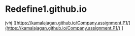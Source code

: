 # Redefine1.github.io
jvhj
[[https://kamalajagan.github.io/Company.assignment.P1/](https://kamalajagan.github.io/Company.assignment.P1/)
]
